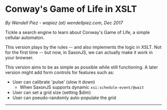 # Conway's Game of Life in XSLT

*By Wendell Piez - wapiez (at) wendellpiez.com, Dec 2017* 

Tickle a search engine to learn about Conway's Game of Life, a simple cellular automaton.

This version plays by the rules -- and also implements the logic in XSLT. Not for the first time -- but now, in SaxonJS, we can actually make it work in your browser.

This version aims to be as simple as possible while still functioning. A later version might add form controls for features such as:

* User can calibrate 'pulse' (slow it down)
  * When SaxonJS supports dynamic `xsi:schedule-event/@wait`
* User can set a grid size (setting $dim)
* User can pseudo-randomly auto-populate the grid

-----
